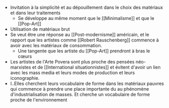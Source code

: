 - Invitation à la simplicité et au dépouillement dans le choix des matériaux et dans leur traitements
	- Se développe au même moment que le [[Minimalisme]] et que le [[Pop-Art]]
- Utilisation de matériaux brut
- Se veut être une réponse au [[Post-modernisme]] américain, et le rapport que les artistes comme [[Robert Rauschenberg]] commence à avoir avec les matériaux de consommation.
	- Une tangente que les artiste du [[Pop-Art]] prendront à bras le cœurs
- Les artistes de l'Arte Povera sont plus proche des pensées néo-marxistes et de [[International situationnistes]] et évitent d'avoir un lien avec les mass media et leurs modes de production et leurs iconographie.
- I..Elles cherchent leurs vocabulaire de forme dans les matériaux pauvres qui commence à prendre une place importante du au phénomène d'industrialisation de masses. Et cherche un vocabulaire de forme proche de l'environnement
